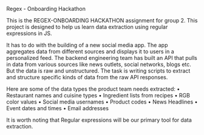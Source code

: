 Regex - Onboarding Hackathon

This is the REGEX-ONBOARDING HACKATHON assignment for group 2.
This project is designed to help us learn data extraction using regular expressions in JS.

It has to do with the building of a new social media app. The app aggregates data from different sources and displays it to users in a personalized feed.
The backend engineering team has built an API that pulls in data from various sources like news outlets, social networks, blogs etc.
But the data is raw and unstructured. The task is writing scripts to extract and structure specific kinds of data from the raw API responses.

Here are some of the data types the product team needs extracted:
•	Restaurant names and cuisine types
•	Ingredient lists from recipes
•	RGB color values
•	Social media usernames
•	Product codes
•	News Headlines
•	Event dates and times
•	Email addresses

It is worth noting that Regular expressions will be our primary tool for data extraction.


